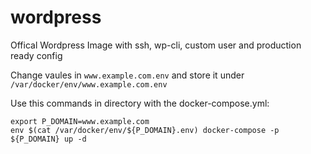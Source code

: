 # wordpress
Offical Wordpress Image with ssh, wp-cli, custom user and production ready config

Change vaules in `www.example.com.env` and store it under `/var/docker/env/www.example.com.env`

Use this commands in directory with the docker-compose.yml:
```
export P_DOMAIN=www.example.com
env $(cat /var/docker/env/${P_DOMAIN}.env) docker-compose -p ${P_DOMAIN} up -d
```
